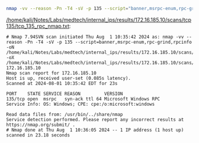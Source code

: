 ```bash
nmap -vv --reason -Pn -T4 -sV -p 135 --script="banner,msrpc-enum,rpc-grind,rpcinfo" -oN "/home/kali/Notes/Labs/medtech/internal_ips/results/172.16.185.10/scans/tcp135/tcp_135_rpc_nmap.txt" -oX "/home/kali/Notes/Labs/medtech/internal_ips/results/172.16.185.10/scans/tcp135/xml/tcp_135_rpc_nmap.xml" 172.16.185.10
```

[/home/kali/Notes/Labs/medtech/internal_ips/results/172.16.185.10/scans/tcp135/tcp_135_rpc_nmap.txt](file:///home/kali/Notes/Labs/medtech/internal_ips/results/172.16.185.10/scans/tcp135/tcp_135_rpc_nmap.txt):

```
# Nmap 7.94SVN scan initiated Thu Aug  1 10:35:42 2024 as: nmap -vv --reason -Pn -T4 -sV -p 135 --script=banner,msrpc-enum,rpc-grind,rpcinfo -oN /home/kali/Notes/Labs/medtech/internal_ips/results/172.16.185.10/scans/tcp135/tcp_135_rpc_nmap.txt -oX /home/kali/Notes/Labs/medtech/internal_ips/results/172.16.185.10/scans/tcp135/xml/tcp_135_rpc_nmap.xml 172.16.185.10
Nmap scan report for 172.16.185.10
Host is up, received user-set (0.085s latency).
Scanned at 2024-08-01 10:35:42 EDT for 23s

PORT    STATE SERVICE REASON         VERSION
135/tcp open  msrpc   syn-ack ttl 64 Microsoft Windows RPC
Service Info: OS: Windows; CPE: cpe:/o:microsoft:windows

Read data files from: /usr/bin/../share/nmap
Service detection performed. Please report any incorrect results at https://nmap.org/submit/ .
# Nmap done at Thu Aug  1 10:36:05 2024 -- 1 IP address (1 host up) scanned in 23.18 seconds

```
